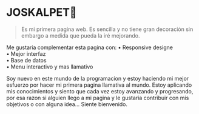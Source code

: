 # JOSKALPET🐹
>Es mi primera pagina web. Es sencilla y no tiene gran decoración sin embargo a medida que pueda la iré mejorando.

Me gustaria complementar esta pagina con:
• Responsive designe <br>
• Mejor interfaz <br>
• Base de datos <br>
• Menu interactivo y mas llamativo

Soy nuevo en este mundo de la programacion y estoy haciendo mi mejor esfuerzo por hacer mi primera pagina llamativa al mundo. Estoy aplicando mis conocimientos y siento que cada vez estoy avanzando y progresando, por esa razon si alguien llego a mi pagina y le gustaria contribuir con mis objetivos o con alguna idea... Siente bienvenido.
